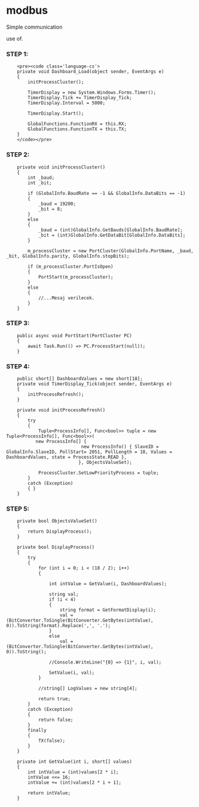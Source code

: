 # modbus
Simple communication

use of.

<h3>STEP 1:</h3>

        <pre><code class='language-cs'>
        private void Dashboard_Load(object sender, EventArgs e)
        {
            initProcessCluster();
            
            TimerDisplay = new System.Windows.Forms.Timer();
            TimerDisplay.Tick += TimerDisplay_Tick;
            TimerDisplay.Interval = 5000;
            
            TimerDisplay.Start();

            GlobalFunctions.FunctionRX = this.RX;
            GlobalFunctions.FunctionTX = this.TX;
        }
        </code></pre>

<h3>STEP 2:</h3>

        private void initProcessCluster()
        {
            int _baud;
            int _bit;

            if (GlobalInfo.BaudRate == -1 && GlobalInfo.DataBits == -1)
            {
                _baud = 19200;
                _bit = 8;
            }
            else
            {
                _baud = (int)GlobalInfo.GetBauds[GlobalInfo.BaudRate];
                _bit = (int)GlobalInfo.GetDataBit[GlobalInfo.DataBits];
            }

            m_processCluster = new PortCluster(GlobalInfo.PortName, _baud, _bit, GlobalInfo.parity, GlobalInfo.stopBits);

            if (m_processCluster.PortIsOpen)
            {
                PortStart(m_processCluster);
            }
            else
            {
                //...Mesaj verilecek.
            }
        }

<h3>STEP 3:</h3>

        public async void PortStart(PortCluster PC)
        {
            await Task.Run(() => PC.ProcessStart(null));
        }
        
<h3>STEP 4:</h3>

        public short[] DashboardValues = new short[18];
        private void TimerDisplay_Tick(object sender, EventArgs e)
        {
            initProcessRefresh();
        }

        private void initProcessRefresh()
        {
            try
            {
                Tuple<ProcessInfo[], Func<bool>> tuple = new Tuple<ProcessInfo[], Func<bool>>(
               new ProcessInfo[] {
                                new ProcessInfo() { SlaveID = GlobalInfo.SlaveID, PollStart= 2051, PollLength = 18, Values = DashboardValues, state = ProcessState.READ },
                               }, ObjectsValueSet);

                ProcessCluster.SetLowPriorityProcess = tuple;
            }
            catch (Exception)
            { }
        }
        
 <h3>STEP 5:</h3>
 
        private bool ObjectsValueSet()
        {
            return DisplayProcess();
        }
        
        private bool DisplayProcess()
        {
            try
            {
                for (int i = 0; i < (18 / 2); i++)
                {

                    int intValue = GetValue(i, DashboardValues);

                    string val;
                    if (i < 4)
                    {
                        string format = GetFormatDisplay(i);
                        val = (BitConverter.ToSingle(BitConverter.GetBytes(intValue), 0)).ToString(format).Replace(',', '.');
                    }
                    else
                        val = (BitConverter.ToSingle(BitConverter.GetBytes(intValue), 0)).ToString();

                    //Console.WriteLine("{0} => {1}", i, val);

                    SetValue(i, val);
                }

                //string[] LogValues = new string[4];

                return true;
            }
            catch (Exception)
            {
                return false;
            }
            finally
            {
                TX(false);
            }
        }
        
        private int GetValue(int i, short[] values)
        {
            int intValue = (int)values[2 * i];
            intValue <<= 16;
            intValue += (int)values[2 * i + 1];

            return intValue;
        }
